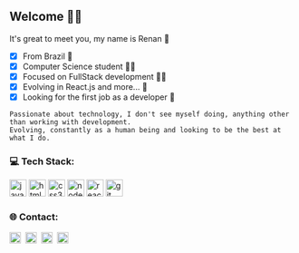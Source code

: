 ## Welcome 👋😄

It's great to meet you, my name is Renan 🤙

- [x] From Brazil 📍
- [x] Computer Science student 👨‍🎓
- [x] Focused on FullStack development 👨‍💻 
- [x] Evolving in React.js and more... 🧠
- [x] Looking for the first job as a developer 🤞

```
Passionate about technology, I don't see myself doing, anything other than working with development.
Evolving, constantly as a human being and looking to be the best at what I do.
```

### 💻 Tech Stack:
<span>
  <img src="https://cdn.jsdelivr.net/gh/devicons/devicon/icons/javascript/javascript-original.svg" height="30" width="30" alt="javascript logo"  />
  <img src="https://cdn.jsdelivr.net/gh/devicons/devicon/icons/html5/html5-original.svg" height="30" width="30" alt="html5 logo"  />
  <img src="https://cdn.jsdelivr.net/gh/devicons/devicon/icons/css3/css3-original.svg" height="30" width="30" alt="css3 logo"  />
  <img src="https://cdn.jsdelivr.net/gh/devicons/devicon/icons/nodejs/nodejs-original.svg" height="30" width="30" alt="nodejs logo"  />
  <img src="https://cdn.jsdelivr.net/gh/devicons/devicon/icons/react/react-original.svg" height="30" width="30" alt="reactjs logo"  />
  <img src="https://cdn.jsdelivr.net/gh/devicons/devicon/icons/git/git-original.svg" height="30" width="30" alt="git logo"  /> 
</span>

### 🌐 Contact:

<a href="https://www.linkedin.com/in/renyzeraa" target="_blank"><img src="https://img.shields.io/badge/LinkedIn-0077B5?style=flat&logo=linkedin&logoColor=white" alt="LinkedIn Badge" height="20"></a>&nbsp;
<a href="mailto:renansilvaytb@gmail.com" target="_blank"><img src="https://img.shields.io/badge/Gmail-D14836?style=flat&logo=gmail&logoColor=white" alt="Gmail Badge" height="20"></a>&nbsp;
<a href="#"><img src="https://img.shields.io/badge/Discord-%237289DA.svg?logo=discord&logoColor=white" title="renan_s#7826" alt="Discord Badge" height="20"></a>&nbsp;
<a href="https://www.github.com/renyzeraa" target="_blank"><img src="https://img.shields.io/badge/GitHub-100000?style=flat&logo=github&logoColor=white" alt="GitHub Badge" height="20"></a>&nbsp;
